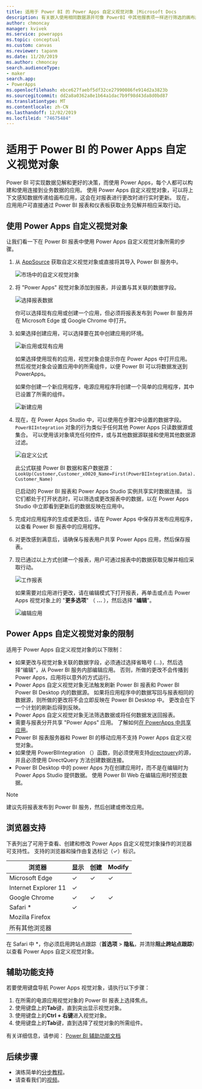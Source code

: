 ```yaml
---
title: 适用于 Power BI 的 Power Apps 自定义视觉对象 |Microsoft Docs
description: 有关嵌入使用相同数据源并可像 PowerBI 中其他报表项一样进行筛选的画布应用的步骤和限制
author: chmoncay
manager: kvivek
ms.service: powerapps
ms.topic: conceptual
ms.custom: canvas
ms.reviewer: tapanm
ms.date: 11/20/2019
ms.author: chmoncay
search.audienceType:
- maker
search.app:
- PowerApps
ms.openlocfilehash: ebce627faebf5df32ce27990086fe914d2a3823b
ms.sourcegitcommit: dd2a8a0362a8e1b64a1dac7b9f98d43da8d0bd87
ms.translationtype: MT
ms.contentlocale: zh-CN
ms.lasthandoff: 12/02/2019
ms.locfileid: "74675484"
---
```

# <a name="power-apps-custom-visual-for-power-bi"></a>适用于 Power BI 的 Power Apps 自定义视觉对象

Power BI 可实现数据见解和更好的决策，而使用 Power Apps，每个人都可以构建和使用连接到业务数据的应用。 使用 Power Apps 自定义视觉对象，可以将上下文感知数据传递给画布应用，这会在对报表进行更改时进行实时更新。 现在，应用用户可直接通过 Power BI 报表和仪表板获取业务见解并相应采取行动。

## <a name="using-the-power-apps-custom-visual"></a>使用 Power Apps 自定义视觉对象

让我们看一下在 Power BI 报表中使用 Power Apps 自定义视觉对象所需的步骤。

1. 从 [AppSource](https://appsource.microsoft.com/product/power-bi-visuals/WA104381378?tab=Overview) 获取自定义视觉对象或直接将其导入 Power BI 服务中。

    ![市场中的自定义视觉对象](./media/powerapps-custom-visual/powerapps-store.png) 

2. 将 "Power Apps" 视觉对象添加到报表，并设置与其关联的数据字段。

    ![选择报表数据](./media/powerapps-custom-visual/add-visual-set-data.png)

    你可以选择现有应用或创建一个应用，但必须将报表发布到 Power BI 服务并在 Microsoft Edge 或 Google Chrome 中打开。

3.  如果选择创建应用，可以选择要在其中创建应用的环境。

    ![新应用或现有应用](./media/powerapps-custom-visual/create-new-or-choose-app.png)

    如果选择使用现有的应用，视觉对象会提示你在 Power Apps 中打开应用。 然后视觉对象会设置应用中的所需组件，以便 Power BI 可以将数据发送到 PowerApps。

    如果你创建一个新应用程序，电源应用程序将创建一个简单的应用程序，其中已设置了所需的组件。

    ![新建应用](./media/powerapps-custom-visual/new-app.png)

4. 现在，在 Power Apps Studio 中，可以使用在步骤2中设置的数据字段。 `PowerBIIntegration` 对象的行为类似于任何其他 Power Apps 只读数据源或集合。 可以使用该对象填充任何控件，或与其他数据源联接和使用其他数据源过滤。

    ![自定义公式](./media/powerapps-custom-visual/custom-formula.png)

    此公式联接 Power BI 数据和客户数据源：`LookUp(Customer,Customer_x0020_Name=First(PowerBIIntegration.Data).Customer_Name)`

   已启动的 Power BI 报表和 Power Apps Studio 实例共享实时数据连接。 当它们都处于打开状态时，可以筛选或更改报表中的数据，以在 Power Apps Studio 中立即看到更新后的数据反映在应用中。

5. 完成对应用程序的生成或更改后，请在 Power Apps 中保存并发布应用程序，以查看 Power BI 报表中的应用程序。

6. 对更改感到满意后，请确保与报表用户共享 Power Apps 应用，然后保存报表。

7. 现已通过以上方式创建一个报表，用户可通过报表中的数据获取见解并相应采取行动。

    ![工作报表](./media/powerapps-custom-visual/working-report.gif)

    如果需要对应用进行更改，请在编辑模式下打开报表，再单击或点击 Power Apps 视觉对象上的 "**更多选项**" （ **...** ），然后选择 "**编辑**"。

    ![编辑应用](./media/powerapps-custom-visual/edit-app.png)

## <a name="limitations-of-the-power-apps-custom-visual"></a>Power Apps 自定义视觉对象的限制

适用于 Power Apps 自定义视觉对象的以下限制：

- 如果更改与视觉对象关联的数据字段，必须通过选择省略号 (...)，然后选择“编辑”，从 Power BI 服务内部编辑应用。 否则，所做的更改不会传播到 Power Apps，应用将以意外的方式运行。
- Power Apps 自定义视觉对象无法触发刷新 Power BI 报表和 Power BI Power BI Desktop 内的数据源。 如果将应用程序中的数据写回与报表相同的数据源，则所做的更改将不会立即反映在 Power BI Desktop 中。 更改会在下一个计划的刷新后得到反映。
- Power Apps 自定义视觉对象无法筛选数据或将任何数据发送回报表。
- 需要与报表分开共享 "Power Apps" 应用。 了解如何[在 PowerApps 中共享应用](share-app.md)。
- Power BI 报表服务器和 Power BI 的移动应用不支持 Power Apps 自定义视觉对象。
- 如果使用 PowerBIIntegration （）函数，则必须使用支持[directquery](https://docs.microsoft.com/power-bi/desktop-directquery-data-sources)的源，并且必须使用 DirectQuery 方法创建数据连接。
- Power BI Desktop 中的 power Apps 为在创建应用时，而不是在编辑时为 Power Apps Studio 提供数据。 使用 Power BI Web 在编辑应用时预览数据。

> [!NOTE]
> 建议先将报表发布到 Power BI 服务，然后创建或修改应用。

## <a name="browser-support"></a>浏览器支持

下表列出了可用于查看、创建和修改 Power Apps 自定义视觉对象操作的浏览器可支持性。 支持的浏览器和操作由复选标记（&check;）标识。

|浏览器|显示|创建|Modify
|-|-|-|-
|Microsoft Edge|&check;|&check;|&check;
|Internet Explorer 11|&check;
|Google Chrome|&check;|&check;|&check;
|Safari \*|&check;
|Mozilla Firefox
|所有其他浏览器

在 Safari 中 \*，你必须启用跨站点跟踪（**首选项** > **隐私**，并清除**阻止跨站点跟踪**）以查看 Power Apps 自定义视觉对象。

## <a name="accessibility-support"></a>辅助功能支持

若要使用键盘导航 Power Apps 视觉对象，请执行以下步骤：

1. 在所需的电源应用视觉对象的 Power BI 报表上选择焦点。
2. 使用键盘上的**Tab**键，直到突出显示视觉对象。
3. 使用键盘上的**Ctrl + 右键**进入视觉对象。
3. 使用键盘上的**Tab**键，直到选择了视觉对象的所需组件。

有关详细信息，请参阅： [Power BI 辅助功能文档]( https://docs.microsoft.com/power-bi/desktop-accessibility)


## <a name="next-steps"></a>后续步骤

* 演练简单的[分步教程](embed-powerapps-powerbi.md)。
* 请查看我们的[视频](https://aka.ms/powerappscustomvisualvideo)。
